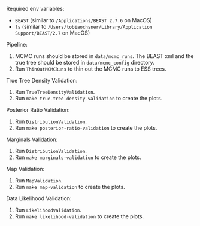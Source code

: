 Required env variables:

- `BEAST` (similar to `/Applications/BEAST 2.7.6` on MacOS)
- `ls` (similar to `/Users/tobiaochsner/Library/Application Support/BEAST/2.7` on MacOS)

Pipeline:

1. MCMC runs should be stored in `data/mcmc_runs`. The BEAST xml and the true tree should be stored in `data/mcmc_config` directory.
2. Run `ThinOutMCMCRuns` to thin out the MCMC runs to ESS trees.

True Tree Density Validation:

1. Run `TrueTreeDensityValidation`.
2. Run `make true-tree-density-validation` to create the plots.

Posterior Ratio Validation:

1. Run `DistributionValidation`.
2. Run `make posterior-ratio-validation` to create the plots.

Marginals Validation:

1. Run `DistributionValidation`.
2. Run `make marginals-validation` to create the plots.

Map Validation:

1. Run `MapValidation`.
2. Run `make map-validation` to create the plots.

Data Likelihood Validation:

1. Run `LikelihoodValidation`.
2. Run `make likelihood-validation` to create the plots.